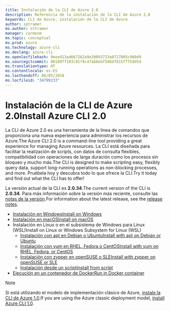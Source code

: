 ```yaml
---
title: Instalación de la CLI de Azure 2.0
description: Referencia de la instalación de la CLI de Azure 2.0
keywords: CLI de Azure, instalación de la CLI de Azure
author: sptramer
ms.author: sttramer
manager: carmonm
ms.topic: conceptual
ms.prod: azure
ms.technology: azure-cli
ms.devlang: azure-cli
ms.openlocfilehash: 9eee413ad667262a9e30093723a0717805c960d9
ms.sourcegitcommit: 80189ff103c91f8c47ab8ebf586df815fff5dd5d
ms.translationtype: HT
ms.contentlocale: es-ES
ms.lasthandoff: 06/05/2018
ms.locfileid: "34799233"
---
```

# <a name="install-azure-cli-20"></a><span data-ttu-id="76311-104">Instalación de la CLI de Azure 2.0</span><span class="sxs-lookup"><span data-stu-id="76311-104">Install Azure CLI 2.0</span></span>

<span data-ttu-id="76311-105">La CLI de Azure 2.0 es una herramienta de la línea de comandos que proporciona una nueva experiencia para administrar los recursos de Azure.</span><span class="sxs-lookup"><span data-stu-id="76311-105">The Azure CLI 2.0 is a command-line tool providing a great experience for managing Azure resources.</span></span> <span data-ttu-id="76311-106">La CLI está diseñada para facilitar la realización de scripts, con datos de consulta flexibles, compatibilidad con operaciones de larga duración como los procesos sin bloqueo y mucho más.</span><span class="sxs-lookup"><span data-stu-id="76311-106">The CLI is designed to make scripting easy, flexibly query data, support long-running operations as non-blocking processes, and more.</span></span> <span data-ttu-id="76311-107">Pruébela hoy y descubra todo lo que ofrece la CLI.</span><span class="sxs-lookup"><span data-stu-id="76311-107">Try it today and find out what the CLI has to offer!</span></span>

<span data-ttu-id="76311-108">La versión actual de la CLI es __2.0.34__.</span><span class="sxs-lookup"><span data-stu-id="76311-108">The current version of the CLI is __2.0.34__.</span></span> <span data-ttu-id="76311-109">Para más información sobre la versión más reciente, consulte las [notas de la versión](release-notes-azure-cli.md).</span><span class="sxs-lookup"><span data-stu-id="76311-109">For information about the latest release, see the [release notes](release-notes-azure-cli.md).</span></span>

* [<span data-ttu-id="76311-110">Instalación en Windows</span><span class="sxs-lookup"><span data-stu-id="76311-110">Install on Windows</span></span>](install-azure-cli-windows.md)
* [<span data-ttu-id="76311-111">Instalación en macOS</span><span class="sxs-lookup"><span data-stu-id="76311-111">Install on macOS</span></span>](install-azure-cli-macos.md)
* <span data-ttu-id="76311-112">Instalación en Linux o en el subsistema de Windows para Linux (WSL)</span><span class="sxs-lookup"><span data-stu-id="76311-112">Install on Linux or Windows Subsystem for Linux (WSL)</span></span>
  * [<span data-ttu-id="76311-113">Instalación con apt en Debian o Ubuntu</span><span class="sxs-lookup"><span data-stu-id="76311-113">Install with apt on Debian or Ubuntu</span></span>](install-azure-cli-apt.md)
  * [<span data-ttu-id="76311-114">Instalación con yum en RHEL, Fedora o CentOS</span><span class="sxs-lookup"><span data-stu-id="76311-114">Install with yum on RHEL, Fedora, or CentOS </span></span>](install-azure-cli-yum.md)
  * [<span data-ttu-id="76311-115">Instalación con zypper en openSUSE o SLE</span><span class="sxs-lookup"><span data-stu-id="76311-115">Install with zypper on openSUSE or SLE </span></span>](install-azure-cli-zypper.md)
  * [<span data-ttu-id="76311-116">Instalación desde un script</span><span class="sxs-lookup"><span data-stu-id="76311-116">Install from script</span></span>](install-azure-cli-linux.md)
* [<span data-ttu-id="76311-117">Ejecución en un contenedor de Docker</span><span class="sxs-lookup"><span data-stu-id="76311-117">Run in Docker container</span></span>](run-azure-cli-docker.md)

> [!NOTE]
> <span data-ttu-id="76311-118">Si está utilizando el modelo de implementación clásico de Azure, [instale la CLI de Azure 1.0](install-cli-version-1.0.md).</span><span class="sxs-lookup"><span data-stu-id="76311-118">If you are using the Azure classic deployment model, [install Azure CLI 1.0](install-cli-version-1.0.md).</span></span>

